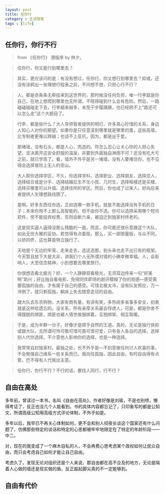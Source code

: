 ```yaml
---
layout: post
title: 任你行
category : 生活随笔
tags : [life]
---
```


## 任你行，你行不行

>from 《任你行》 港版序 by 林夕。

>任你行，你又能行到哪里去？

>其实，更应该问的是：有没有想过，任你行，你又想行到哪里去？抑或，还没有涂鸦出一张理想行程表之前，不问想不想，只担心行不行？

>人，都是赤条条无牵挂来到这世界的，那时候没任何负担，唯一行李就是你自己，在地上想爬到哪里也无所谓，不晓得碰到什么会有危险。然后，一路磕磕碰碰走下去，行李越来越多，未至于步履蹒跚，也已经顾不上“路还可以怎么走”这个大题目了。

>行李，都是些什么？大人导师智者提供的明灯、许多真心珍惜的关系、身边人知心人对你的期望。如果你是只任意滚到哪里就是哪里的蛋，这些高墙，比专制者更难以跨越；也谈不上反抗，因为，都是出于爱。

>那堵墙，没有石头，都是人心，肉造的。你怎么忍心让关心你的人担心失望，坚决离开这安全舒服的温泉，非要到外面独自淋雨不可？还没有吃大亏之前，就已学乖了。看，墙外不外乎是另一堵墙，没有人要堵住你，也不见得会选择冒险上无人的空山。

>大人帮你选择学区，不久，你选择学科、选择职业、选择朋友、选择恋人，选择结合或是分手、选择结婚后生不生小孩、几时生，选择租楼还是买楼、选择买哪里可以升值、选择住所的学区。然后，你也成了过来人，好向后来者提供人生理想路线图了。

>是啊，好多东西任你选，正如选哪一款手机，就是不能选择没有手机的日子；本来你用不上那么高智能的，但不由你不选。你可以选择采用哪个短讯软件，但不能投弃权票，否则会断六亲，被迫迁到独家村终老的。

>这是现实逼人逼得没那么残酷的一面，而且，你可能还很乐意跟这个大队，如此无伤大雅的妥协。若觉得有点委屈，那么，买一部限量版，与众不同，以骄同侪，这也算是特立独行了。

>天地是个无边的牢笼，走来走去，选这选那，到头来也走不出已有的框架。今天暂且放下大是大非，讲我们个人无所谓对错的小确幸微幸福。人，会影响人，大至信念精神，小到想要去哪里旅行。

>你很想去看北极光？好，一个人静静观看极光，无须耳边传来一句“好美啊”助兴；好比独自看电影，免得同伴即场的剧评模糊了你的观感—感受需要孤独的自由，才有属于自己的感受。可惜北极太冷，没有队友照应，万一冷倒了，就只剩孤独，躺床上失去随意走动的自由。

>跟大队去东京购物，大家有商有量，有讲有笑，多热闹多省事多安全，初衷就是这样给遗忘的。没关系，所有亲厚关系最会俘虏人，可是，都是你舍不得摆脱的绑匪，绑匪也被人情世故捆绑着，互相绑架、相互取暖。

>于是，成为羊群一分子，好像才是顺乎自然的王道。真的，无论是独行侠抑或跟大队，无所谓可怜可敬可惜可畏可恨可爱，只有各人各自的选择。选择别人代你选择，不介意他人影响你的选择，也是一种选择。

>我常常自封独家村，最独之处，也不外乎是—不刻意做任何讨人欢喜的事，不会勉强自己维系一些关系而已。我向往孤独，因此自由，有时自由得有点累，巴不得有人代我出主意。

>任你行，你行不行？不行的话，要找人同行，行不行？

## 自由在高处

多年前，曾读过一本书，名叫《自由在高处》，作者好像是刘瑜，不是也别喷，懒得考证了，反正也没几个人能看到。书的具体内容都忘记了，只印象写的都是公知文，所谓高级公知用高级方式评论体制，不外乎如是。

多年以后，我早已不再关心体制如何，更不会和别人彻夜长谈这个国家还有什么问题了，仿佛那些特定的谈话和特定的心思都被牢牢地限定在了特定的年龄阶段——中二。

对，现在的我变成了一个麻木自私的人，不会再费心思考虑某个政权如何让民众自由，而只会考虑自己如何才能让自己自由。

考虑久了，发现无论对组织还是个人来说，那自由都在高不企及的地方，无论是隔着人心做的墙还是现实做的盾，反正踮起脚尖真的不一定能够到。

## 自由有代价
